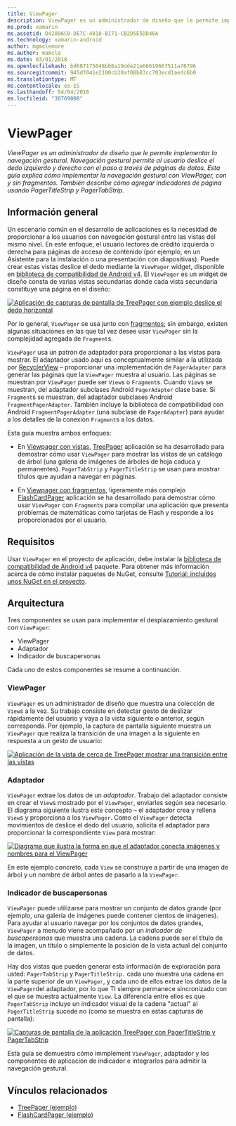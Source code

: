 ```yaml
---
title: ViewPager
description: ViewPager es un administrador de diseño que le permite implementar la navegación gestural. Navegación gestural permite al usuario deslice el dedo izquierdo y derecho con el paso a través de páginas de datos. Esta guía explica cómo implementar la navegación gestural con ViewPager, con y sin fragmentos. También describe cómo agregar indicadores de página usando PagerTitleStrip y PagerTabStrip.
ms.prod: xamarin
ms.assetid: D42896C0-DE7C-4818-B171-CB2D5E5DD46A
ms.technology: xamarin-android
author: mgmclemore
ms.author: mamcle
ms.date: 03/01/2018
ms.openlocfilehash: bd687175048bb6a19dde21e66619667511a76796
ms.sourcegitcommit: 945df041e2180cb20af08b83cc703ecd1aedc6b0
ms.translationtype: MT
ms.contentlocale: es-ES
ms.lasthandoff: 04/04/2018
ms.locfileid: "30769008"
---
```

# <a name="viewpager"></a>ViewPager

_ViewPager es un administrador de diseño que le permite implementar la navegación gestural. Navegación gestural permite al usuario deslice el dedo izquierdo y derecho con el paso a través de páginas de datos. Esta guía explica cómo implementar la navegación gestural con ViewPager, con y sin fragmentos. También describe cómo agregar indicadores de página usando PagerTitleStrip y PagerTabStrip._

 
## <a name="overview"></a>Información general

Un escenario común en el desarrollo de aplicaciones es la necesidad de proporcionar a los usuarios con navegación gestural entre las vistas del mismo nivel. En este enfoque, el usuario lectores de crédito izquierda o derecha para páginas de acceso de contenido (por ejemplo, en un Asistente para la instalación o una presentación con diapositivas). Puede crear estas vistas deslice el dedo mediante la `ViewPager` widget, disponible en [biblioteca de compatibilidad de Android v4](https://www.nuget.org/packages/Xamarin.Android.Support.v4/). El `ViewPager` es un widget de diseño consta de varias vistas secundarias donde cada vista secundaria constituye una página en el diseño: 

[![Aplicación de capturas de pantalla de TreePager con ejemplo deslice el dedo horizontal](images/01-intro-sml.png)](images/01-intro.png#lightbox)

Por lo general, `ViewPager` se usa junto con [fragmentos](https://developer.xamarin.com/guides/android/platform_features/fragments/); sin embargo, existen algunas situaciones en las que tal vez desee usar `ViewPager` sin la complejidad agregada de `Fragment`s.

`ViewPager` usa un patrón de adaptador para proporcionar a las vistas para mostrar. El adaptador usado aquí es conceptualmente similar a la utilizada por [RecyclerView](~/android/user-interface/layouts/recycler-view/index.md) &ndash; proporcionar una implementación de `PagerAdapter` para generar las páginas que la `ViewPager` muestra al usuario. Las páginas se muestran por `ViewPager` puede ser `View`s o `Fragment`s. Cuando `View`s se muestran, del adaptador subclases Android `PagerAdapter` clase base. Si `Fragment`s se muestran, del adaptador subclases Android `FragmentPagerAdapter`. También incluye la biblioteca de compatibilidad con Android `FragmentPagerAdapter` (una subclase de `PagerAdapter`) para ayudar a los detalles de la conexión `Fragment`s a los datos. 

Esta guía muestra ambos enfoques: 

-   En [Viewpager con vistas](~/android/user-interface/controls/view-pager/viewpager-and-views.md), [TreePager](https://developer.xamarin.com/samples/monodroid/UserInterface/TreePager/) aplicación se ha desarrollado para demostrar cómo usar `ViewPager` para mostrar las vistas de un catálogo de árbol (una galería de imágenes de árboles de hoja caduca y permanentes). 
    `PagerTabStrip`  y `PagerTitleStrip` se usan para mostrar títulos que ayudan a navegar en páginas.

-   En [Viewpager con fragmentos](~/android/user-interface/controls/view-pager/viewpager-and-fragments.md), ligeramente más complejo [FlashCardPager](https://developer.xamarin.com/samples/monodroid/UserInterface/TreePager/) aplicación se ha desarrollado para demostrar cómo usar `ViewPager` con `Fragment`s para compilar una aplicación que presenta problemas de matemáticas como tarjetas de Flash y responde a los proporcionados por el usuario. 


## <a name="requirements"></a>Requisitos

Usar `ViewPager` en el proyecto de aplicación, debe instalar la [biblioteca de compatibilidad de Android v4](https://www.nuget.org/packages/Xamarin.Android.Support.v4/) paquete. Para obtener más información acerca de cómo instalar paquetes de NuGet, consulte [Tutorial: incluidos unos NuGet en el proyecto](https://docs.microsoft.com/visualstudio/mac/nuget-walkthrough). 

 
## <a name="architecture"></a>Arquitectura

Tres componentes se usan para implementar el desplazamiento gestural con `ViewPager`:

-   ViewPager
-   Adaptador
-   Indicador de buscapersonas

Cada uno de estos componentes se resume a continuación.



### <a name="viewpager"></a>ViewPager

`ViewPager` es un administrador de diseño que muestra una colección de `View`s a la vez. Su trabajo consiste en detectar gesto de deslizar rápidamente del usuario y vaya a la vista siguiente o anterior, según corresponda. Por ejemplo, la captura de pantalla siguiente muestra un `ViewPager` que realiza la transición de una imagen a la siguiente en respuesta a un gesto de usuario: 

[![Aplicación de la vista de cerca de TreePager mostrar una transición entre las vistas](images/02-transition-sml.png)](images/02-transition.png#lightbox)


### <a name="adapter"></a>Adaptador

`ViewPager` extrae los datos de un *adaptador*. Trabajo del adaptador consiste en crear el `View`s mostrado por el `ViewPager`, enviarles según sea necesario. El diagrama siguiente ilustra este concepto &ndash; el adaptador crea y rellena `View`s y proporciona a los `ViewPager`. Como el `ViewPager` detecta movimientos de deslice el dedo del usuario, solicita el adaptador para proporcionar la correspondiente `View` para mostrar: 

[![Diagrama que ilustra la forma en que el adaptador conecta imágenes y nombres para el ViewPager](images/03-adapter-sml.png)](images/03-adapter.png#lightbox)

En este ejemplo concreto, cada `View` se construye a partir de una imagen de árbol y un nombre de árbol antes de pasarlo a la `ViewPager`. 



### <a name="pager-indicator"></a>Indicador de buscapersonas

`ViewPager` puede utilizarse para mostrar un conjunto de datos grande (por ejemplo, una galería de imágenes puede contener cientos de imágenes). Para ayudar al usuario navegar por los conjuntos de datos grandes, `ViewPager` a menudo viene acompañado por un *indicador de buscapersonas* que muestra una cadena. La cadena puede ser el título de la imagen, un título o simplemente la posición de la vista actual del conjunto de datos. 

Hay dos vistas que pueden generar esta información de exploración para usted: `PagerTabStrip` y `PagerTitleStrip.` cada uno muestra una cadena en la parte superior de un `ViewPager`, y cada uno de ellos extrae los datos de la `ViewPager`del adaptador, por lo que TI siempre permanece sincronizado con el que se muestra actualmente `View`. La diferencia entre ellos es que `PagerTabStrip` incluye un indicador visual de la cadena "actual" al `PagerTitleStrip` sucede no (como se muestra en estas capturas de pantalla): 

[![Capturas de pantalla de la aplicación TreePager con PagerTitleStrip y PagerTabStrip](images/04-comparison-sml.png)](images/04-comparison.png#lightbox)

Esta guía se demuestra cómo immplement `ViewPager`, adaptador y los componentes de aplicación de indicador e integrarlos para admitir la navegación gestural. 



## <a name="related-links"></a>Vínculos relacionados

- [TreePager (ejemplo)](https://developer.xamarin.com/samples/monodroid/UserInterface/TreePager)
- [FlashCardPager (ejemplo)](https://developer.xamarin.com/samples/monodroid/UserInterface/FlashCardPager)
